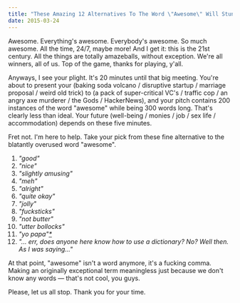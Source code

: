 ```yaml
---
title: "These Amazing 12 Alternatives To The Word \"Awesome\" Will Stun You IN THE FACE"
date: 2015-03-24
---
```


Awesome.  Everything's awesome.  Everybody's awesome.  So much awesome.  All the time, 24/7, maybe more!  And I get it: this is the 21st century.  All the things are totally amazeballs, without exception.  We're all winners, all of us.  Top of the game, thanks for playing, y'all.  

Anyways, I see your plight.  It's 20 minutes until that big meeting.  You're about to present your (baking soda volcano / disruptive startup / marriage proposal / weird old trick) to (a pack of super-critical VC's / traffic cop / an angry axe murderer / the Gods / HackerNews), and your pitch contains 200 instances of the word "awesome" while being 300 words long.  That's clearly less than ideal.  Your future (well-being / monies / job / sex life / accommodation) depends on these five minutes.

Fret not.  I'm here to help.  Take your pick from these fine alternative to the blatantly overused word "awesome".

1. _"good"_
1. _"nice"_
1. _"slightly amusing"_
1. _"meh"_
1. _"alright"_
1. _"quite okay"_
1. _"jolly"_
1. _"fucksticks"_
1. _"not butter"_
1. _"utter bollocks"_
1. _"yo papa"[*](http://amultiverse.com/comic/2015/03/20/yo-papa/)_
1. _"… err, does anyone here know how to use a dictionary? No? Well then. As I was saying…"_

At that point, "awesome" isn't a word anymore, it's a fucking comma.  Making an originally exceptional term meaningless just because we don't know any words — that's not cool, you guys.

Please, let us all stop.  Thank you for your time.

